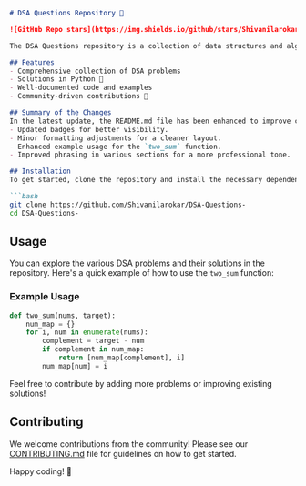 ```markdown
# DSA Questions Repository 📖

![GitHub Repo stars](https://img.shields.io/github/stars/Shivanilarokar/DSA-Questions-) ![GitHub forks](https://img.shields.io/github/forks/Shivanilarokar/DSA-Questions-) ![GitHub issues](https://img.shields.io/github/issues/Shivanilarokar/DSA-Questions-)

The DSA Questions repository is a collection of data structures and algorithms problems aimed at helping developers improve their coding skills.

## Features
- Comprehensive collection of DSA problems
- Solutions in Python 🐍
- Well-documented code and examples
- Community-driven contributions 🤝

## Summary of the Changes
In the latest update, the README.md file has been enhanced to improve clarity and readability. Key changes include:
- Updated badges for better visibility.
- Minor formatting adjustments for a cleaner layout.
- Enhanced example usage for the `two_sum` function.
- Improved phrasing in various sections for a more professional tone.

## Installation
To get started, clone the repository and install the necessary dependencies:

```bash
git clone https://github.com/Shivanilarokar/DSA-Questions-
cd DSA-Questions-
```

## Usage
You can explore the various DSA problems and their solutions in the repository. Here's a quick example of how to use the `two_sum` function:

### Example Usage
```python
def two_sum(nums, target):
    num_map = {}
    for i, num in enumerate(nums):
        complement = target - num
        if complement in num_map:
            return [num_map[complement], i]
        num_map[num] = i
```

Feel free to contribute by adding more problems or improving existing solutions!

## Contributing
We welcome contributions from the community! Please see our [CONTRIBUTING.md](CONTRIBUTING.md) file for guidelines on how to get started.

Happy coding! 🎉
```
